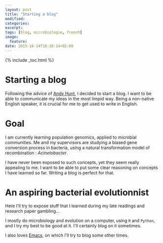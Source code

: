```yaml
---
layout: post
title: "Starting a blog"
modified:
categories: 
excerpt:
tags: [blog, microbiologie, french]
image:
  feature:
date: 2015-10-14T16:38:14+02:00
---
```


{% include _toc.html %}

# Starting a blog

Following the advice of 
[Andy Hunt](http://www.amazon.com/Pragmatic-Thinking-Learning-Refactor-Programmers/dp/1934356050),
I decided to start a blog. I want to be able to communicate my ideas in the most
limpid way. Being a non-native English speaker, it is crucial for me to get used
to write in English. 

# Goal

I am currently learning population genomics, applied to microbial communities.
Me and my supervisors are studying a biased gene conversion process in bacteria,
using a natural transformation model of recombination : *Acinetobacter*.

I have never been exposed to such concepts, yet they seem really appealing to
me. I want to be able to put some clear reasoning on concepts I have learned so
far. Writing a blog is perfect for that. 

# An aspiring bacterial evolutionnist

Here I'll try to expose stuff that I learned during my late readings and
research paper gambling…

I mostly do microbiology and evolution on a computer, using `R` and `Python`,
and I try my best to be good at it. I'll certainly blog on it sometimes. 

I also loves [Emacs](https://github.com/syl20bnr/spacemacs), on which I'll try
to blog some other times. 



